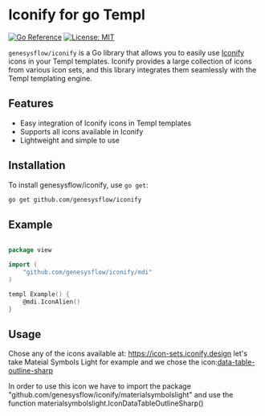 # Iconify for go Templ

[![Go Reference](https://pkg.go.dev/badge/github.com/genesysflow/iconify.svg)](https://pkg.go.dev/github.com/genesysflow/iconify)
[![License: MIT](https://img.shields.io/badge/License-MIT-blue.svg)](https://opensource.org/licenses/MIT)

`genesysflow/iconify` is a Go library that allows you to easily use [Iconify](https://iconify.design/) icons in your Templ templates. Iconify provides a large collection of icons from various icon sets, and this library integrates them seamlessly with the Templ templating engine.

## Features

- Easy integration of Iconify icons in Templ templates
- Supports all icons available in Iconify
- Lightweight and simple to use

## Installation

To install genesysflow/iconify, use `go get`:

```sh
go get github.com/genesysflow/iconify
```

## Example

```go

package view

import (
    "github.com/genesysflow/iconify/mdi"
)

templ Example() {
    @mdi.IconAlien()
}

```

## Usage

Chose any of the icons available at: https://icon-sets.iconify.design let's take Mateial Symbols Light for example and we chose the icon:[data-table-outline-sharp](https://icon-sets.iconify.design/material-symbols-light/data-table-outline-sharp)

In order to use this icon we have to import the package  "github.com/genesysflow/iconify/materialsymbolslight" and use the function materialsymbolslight.IconDataTableOutlineSharp()
